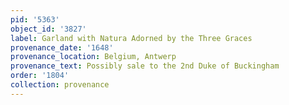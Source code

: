 ```yaml
---
pid: '5363'
object_id: '3827'
label: Garland with Natura Adorned by the Three Graces
provenance_date: '1648'
provenance_location: Belgium, Antwerp
provenance_text: Possibly sale to the 2nd Duke of Buckingham
order: '1804'
collection: provenance
---
```


